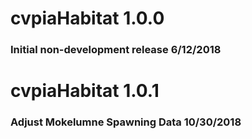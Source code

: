 # cvpiaHabitat 1.0.0
### Initial non-development release 6/12/2018
# cvpiaHabitat 1.0.1
### Adjust Mokelumne Spawning Data 10/30/2018
